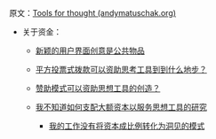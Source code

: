 原文：[Tools for thought (andymatuschak.org)](https://notes.andymatuschak.org/z5YhNc8HVKxjg9a3h3SeCyKqnNDFgiY6WGrM)

- 关于资金：

  - [新颖的用户界面创意是公共物品](https://notes.andymatuschak.org/zXseK39g1SHgQvMXLbnaB1AUZ2WL5ffDzsbZ)

  - [平方投票式拨款可以资助思考工具到到什么地步？](https://notes.andymatuschak.org/z2znyciwTKuthTj6cReuPpHX37odgwjvTZrWG)

  - [赞助模式可以资助思想工具的创造？](https://notes.andymatuschak.org/z7yW6uFDGHgKUruzdj7Le6GNRkvm2b7Db313c)

  - [我不知道如何支配大额资本以服务思想工具的研究](https://notes.andymatuschak.org/z7RWaai8pAwgYzNnVtPxC85y6nizduVZb72ev)

    - [我的工作没有将资本成比例转化为洞见的模式](https://notes.andymatuschak.org/z4y4HxeQ4GuD7rz6wmBesYwDZDj9LZVyNuc7j)